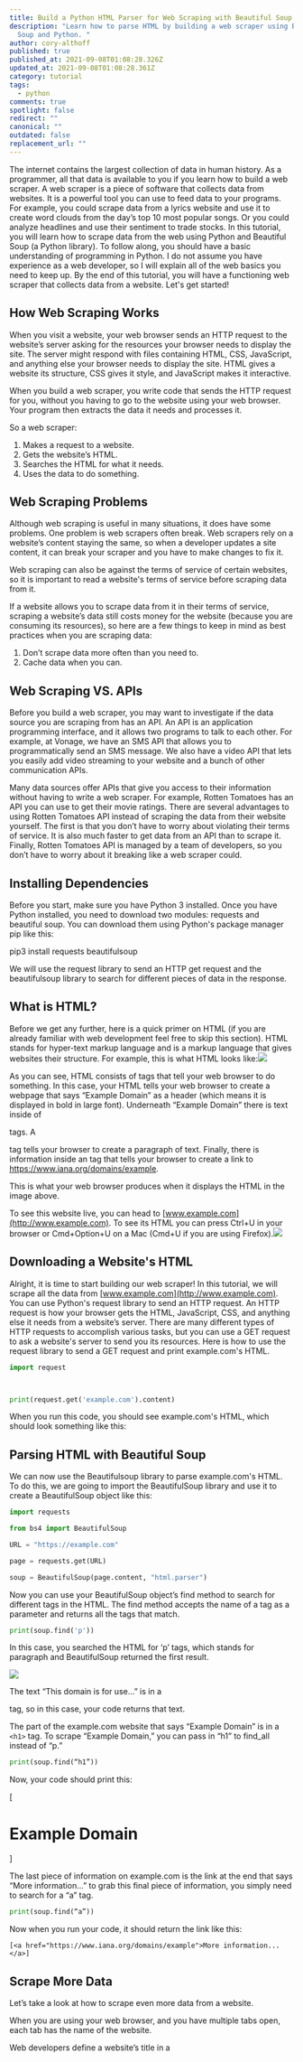 ```yaml
---
title: Build a Python HTML Parser for Web Scraping with Beautiful Soup
description: "Learn how to parse HTML by building a web scraper using Beautiful
  Soup and Python. "
author: cory-althoff
published: true
published_at: 2021-09-08T01:08:28.326Z
updated_at: 2021-09-08T01:08:28.361Z
category: tutorial
tags:
  - python
comments: true
spotlight: false
redirect: ""
canonical: ""
outdated: false
replacement_url: ""
---
```

The internet contains the largest collection of data in human history. As a programmer, all that data is available to you if you learn how to build a web scraper. A web scraper is a piece of software that collects data from websites. It is a powerful tool you can use to feed data to your programs. For example, you could scrape data from a lyrics website and use it to create word clouds from the day’s top 10 most popular songs. Or you could analyze headlines and use their sentiment to trade stocks. In this tutorial, you will learn how to scrape data from the web using Python and Beautiful Soup (a Python library). To follow along, you should have a basic understanding of programming in Python. I do not assume you have experience as a web developer, so I will explain all of the web basics you need to keep up. By the end of this tutorial, you will have a functioning web scraper that collects data from a website. Let's get started! 

## How Web Scraping Works

When you visit a website, your web browser sends an HTTP request to the website’s server asking for the resources your browser needs to display the site. The server might respond with files containing HTML, CSS, JavaScript, and anything else your browser needs to display the site. HTML gives a website its structure, CSS gives it style, and JavaScript makes it interactive.

When you build a web scraper, you write code that sends the HTTP request for you, without you having to go to the website using your web browser. Your program then extracts the data it needs and processes it. 

So a web scraper:

1. Makes a request to a website.
2. Gets the website’s HTML.
3. Searches the HTML for what it needs. 
4. Uses the data to do something.

## Web Scraping Problems

Although web scraping is useful in many situations, it does have some problems. One problem is web scrapers often break. Web scrapers rely on a website’s content staying the same, so when a developer updates a site content, it can break your scraper and you have to make changes to fix it. 

Web scraping can also be against the terms of service of certain websites, so it is important to read a website's terms of service before scraping data from it. 

If a website allows you to scrape data from it in their terms of service, scraping a website’s data still costs money for the website (because you are consuming its resources), so here are a few things to keep in mind as best practices when you are scraping data: 

1. Don’t scrape data more often than you need to. 
2. Cache data when you can. 

## Web Scraping VS. APIs

Before you build a web scraper, you may want to investigate if the data source you are scraping from has an API. An API is an application programming interface, and it allows two programs to talk to each other. For example, at Vonage, we have an SMS API that allows you to programmatically send an SMS message. We also have a video API that lets you easily add video streaming to your website and a bunch of other communication APIs. 

Many data sources offer APIs that give you access to their information without having to write a web scraper. For example, Rotten Tomatoes has an API you can use to get their movie ratings. There are several advantages to using Rotten Tomatoes API instead of scraping the data from their website yourself. The first is that you don’t have to worry about violating their terms of service. It is also much faster to get data from an API than to scrape it. Finally, Rotten Tomatoes API is managed by a team of developers, so you don’t have to worry about it breaking like a web scraper could. 

## Installing Dependencies

Before you start, make sure you have Python 3 installed. Once you have Python installed, you need to download two modules: requests and beautiful soup. You can download them using Python's package manager pip like this:

pip3 install requests beautifulsoup

We will use the request library to send an HTTP get request and the beautifulsoup library to search for different pieces of data in the response.  

## What is HTML? 

Before we get any further, here is a quick primer on HTML (if you are already familiar with web development feel free to skip this section). HTML stands for hyper-text markup language and is a markup language that gives websites their structure. For example, this is what HTML looks like:![](https://lh6.googleusercontent.com/PwRNMCaDayPIg3daAZR1c3zNBqqAMNvOK8NxJLZNZgpFTTfxU7yJPuCe72akCzWMN447Hg_M5h42qSW_R3KFSJHvlM-GfIGtpkjB7I6Iwc0r6PH3VD7uqfdqRi5AWfzmBwjlUgkP=s0)

As you can see, HTML consists of tags that tell your web browser to do something. In this case, your HTML tells your web browser to create a webpage that says “Example Domain” as a header (which means it is displayed in bold in large font). Underneath “Example Domain” there is text inside of <p> tags. A <p> tag tells your browser to create a paragraph of text. Finally, there is information inside an <a> tag that tells your browser to create a link to https://www.iana.org/domains/example.

This is what your web browser produces when it displays the HTML in the image above. 

To see this website live, you can head to [www.example.com](http://www.example.com). To see its HTML you can press Ctrl+U in your browser or Cmd+Option+U on a Mac (Cmd+U if you are using Firefox).![](https://lh3.googleusercontent.com/JETBvbNmeIQx3PHpVa1m0jaT3aeFX2XrGEp_rvmGEdQ1NksbybWXM36wvt2ZlKlI2Nr4D9-9QFiXbnyiGvLS0Rfqvskv8FXIyOSswFMJ7vGJpBJu5HJcWzJvLfLGw0xajmRuO2jQ=s0)

## Downloading a Website's HTML

Alright, it is time to start building our web scraper! In this tutorial, we will scrape all the data from [www.example.com](http://www.example.com). You can use Python's request library to send an HTTP request. An HTTP request is how your browser gets the HTML, JavaScript, CSS, and anything else it needs from a website’s server. There are many different types of HTTP requests to accomplish various tasks, but you can use a GET request to ask a website's server to send you its resources. Here is how to use the request library to send a GET request and print example.com's HTML.

```python
import request



print(request.get('example.com').content)
```

When you run this code, you should see example.com's HTML, which should look something like this: 

## Parsing HTML with Beautiful Soup

We can now use the Beautifulsoup library to parse example.com's HTML. To do this, we are going to import the BeautifulSoup library and use it to create a BeautifulSoup object like this: 

```python
import requests

from bs4 import BeautifulSoup

URL = "https://example.com"

page = requests.get(URL)

soup = BeautifulSoup(page.content, "html.parser")
```

Now you can use your BeautifulSoup object’s find method to search for different tags in the HTML. The find method accepts the name of a tag as a parameter and returns all the tags that match.   

```python
print(soup.find('p'))
```

In this case, you searched the HTML for ‘p’ tags, which stands for paragraph and BeautifulSoup returned the first result. 

![](https://lh4.googleusercontent.com/Kx8twSHzjfPMc6bT9KpYicM3NBatU5qTcJJZiU2tCTT1wCh7emMRLUnmmJ9x8tN8zC6vnzvNKMdnfnCVgfkMzGPy6_QHCBz80BacvIJk9CGJ1wQtX67x40IvrOBFOTi3FJbn4tuu=s0)

The text “This domain is for use…” is in a <p> tag, so in this case, your code returns that text. 

The part of the example.com website that says “Example Domain” is in a `<h1>` tag. To scrape “Example Domain,” you can pass in “h1” to find_all instead of “p.”

```python
print(soup.find(“h1”))
```

Now, your code should print this:

[<h1>Example Domain</h1>]

The last piece of information on example.com is the link at the end that says “More information…” to grab this final piece of information, you simply need to search for a “a” tag. 

```python
print(soup.find(“a”))
```

Now when you run your code, it should return the link like this: 

`[<a href="https://www.iana.org/domains/example">More information...</a>]`

## Scrape More Data

Let’s take a look at how to scrape even more data from a website. 

When you are using your web browser, and you have multiple tabs open, each tab has the name of the website. 

Web developers define a website’s title in a <title> tag. You can get a website’s title like this: 

```python
import requests

from bs4 import BeautifulSoup

URL = "https://example.com"

page = requests.get(URL)

soup = BeautifulSoup(page.content, "html.parser")

print (soup.title.get_text())
```

When you run this code, Python should print “Example Domain.” 

## Regular Expressions

If you want to get fancier with your web scraping, you can use regular expressions. A regular expression is a sequence of characters that define a search pattern. 

For example, you can define a regular expression that searches for numbers in a string. Python has a built-in library called re you can use to define them. Here is how to use re to search for numbers in a string.

```python
import re

print(re.findall('\d+', 'hello 1 hello 2 hello 3'))

\>> \[‘1’, ‘2’, ‘3’]
```

As you can see, this regular expression returned all of the numbers in the string 'hello 1 hello 2 hello 3’. The regular expression that looks for digits is '\d+'. 

Regular expressions are flexible: you can write regular expressions to match everything from broad patterns to specific ones. For example, here is how to match a regular expression that only matches strings that start with The and end with brown. 

```python
import re

print(re.findall('^The.*brown$', 'The fox is brown'))
```

In this case, Python prints the string because it starts with The and ends with brown.

But if you changer the string to end with green, Python does not find a match: 

```python
import re

print(re.findall('^The.*brown$', 'The fox is green))
```

You can use regular expressions when you are scraping data from websites. Here is how: 

```python
import re

import requests

from bs4 import BeautifulSoup

URL = "https://example.com"

page = requests.get(URL)

soup = BeautifulSoup(page.content, "html.parser")

result = soup.find_all(re.compile("(head|div)"))

print(result)
```

This code uses a regular expression to return anything either in a <head> tag or a <div> tag. 

## Final Thoughts

Congratulations! You know how to scrape a website! All of the public data from the web is now at your fingertips. Of course, as we discussed earlier, web scraping does have some problems, so before you commit to scraping data, it is best to see if the data source provides an API first. If they do not provide one, and their terms of service allow it, you can now scrape any data you need. 

Of course, there is more to web scraping than the basics I covered in this tutorial. If you want to learn more about web scraping you can try a free Coursera course like [Using Python to Access Web Data](https://www.coursera.org/learn/python-network-data). You can also read through BeautifulSoup’s documentation, Finally, you might want to check out Scrapy, a popular Python framework for web scraping.